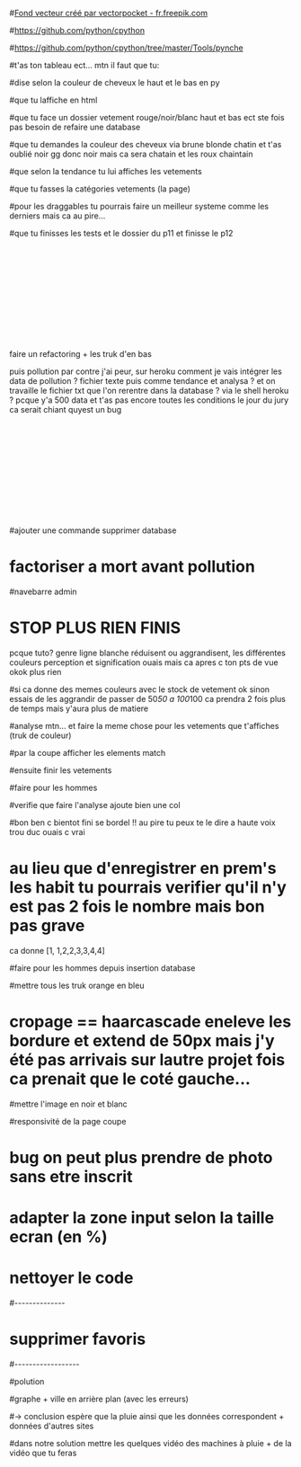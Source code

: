 
#<a href="https://fr.freepik.com/photos-vecteurs-libre/fond">Fond vecteur créé par vectorpocket - fr.freepik.com</a>

#https://github.com/python/cpython

#https://github.com/python/cpython/tree/master/Tools/pynche

#t'as ton tableau ect... mtn il faut que tu:

#dise selon la couleur de cheveux le haut et le bas en py

#que tu laffiche en html


#que tu face un dossier vetement rouge/noir/blanc haut et bas ect ste fois pas besoin de refaire une database

#que tu demandes la couleur des cheveux via brune blonde chatin et t'as oublié noir gg donc noir mais ca sera chatain et les roux chaintain

#que selon la tendance tu lui affiches les vetements

#que tu fasses la catégories vetements (la page)

#pour les draggables tu pourrais faire un meilleur systeme comme les derniers mais ca au pire...

#que tu finisses les tests et le dossier du p11 et finisse le p12

<br><br><br><br><br><br><br><br><br><br>

faire un refactoring + les truk d'en bas

puis pollution par contre j'ai peur, sur heroku comment je vais intégrer les data de pollution ? fichier texte puis comme tendance et analysa ? et on travaille le fichier txt que l'on rerentre dans la database ? via le shell heroku ? pcque y'a 500 data et t'as pas encore toutes les conditions le jour du jury ca serait chiant quyest un bug


<br><br><br><br><br><br><br><br><br><br>

#ajouter une commande supprimer database

# factoriser a mort avant pollution

#navebarre admin

# STOP PLUS RIEN FINIS

pcque tuto? genre ligne blanche réduisent ou aggrandisent, les différentes couleurs perception et signification ouais mais ca apres c ton pts de vue okok plus rien

#si ca donne des memes couleurs avec le stock de vetement ok sinon essais de les aggrandir de passer de 50*50 a 100*100 ca prendra 2 fois plus de temps mais y'aura plus de matiere

#analyse mtn... et faire la meme chose pour les vetements que t'affiches (truk de couleur)

#par la coupe afficher les elements match

#ensuite finir les vetements

#faire pour les hommes

#verifie que faire l'analyse ajoute bien une col

#bon ben c bientot fini se bordel !! au pire tu peux te le dire a haute voix trou duc ouais c vrai

# au lieu que d'enregistrer en prem's les habit tu pourrais verifier qu'il n'y est pas 2 fois le nombre mais bon pas grave

ca donne [1, 1,2,2,3,3,4,4] 


#faire pour les hommes depuis insertion database 

#mettre tous les truk orange en bleu




# cropage == haarcascade eneleve les bordure et extend de 50px mais j'y été pas arrivais sur lautre projet fois ca prenait que le coté gauche...

#mettre l'image en noir et blanc


#responsivité de la page coupe

# bug on peut plus prendre de photo sans etre inscrit

# adapter la zone input selon la taille ecran (en %)

# nettoyer le code









#--------------



# supprimer favoris



#------------------
























#polution


#graphe + ville en arrière plan (avec les erreurs) 

 #-> conclusion espère que la pluie ainsi que les données correspondent + données d'autres sites
  
#dans notre solution mettre les quelques vidéo des machines à pluie + de la vidéo que tu feras

